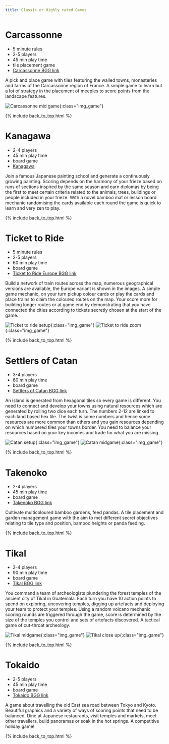 ```yaml
---
title: Classic or Highly rated Games
---
```


# Carcassonne

* 5 minute rules
* 2-5 players
* 45 min play time
* tile placement game
* [Carcassonne BGG link](https://boardgamegeek.com/boardgame/822/carcassonne)

A pick and place game with tiles featuring the walled towns, monasteries and farms of the Carcassonne region of France.
A simple game to learn but a lot of strategy in the placement of meeples to score points from the landscape features.

![Carcassonne mid game](/images/boardgames/classic/carcasonne_01.jpg "Carcassonne mid game"){:class="img_game"}

{% include back_to_top.html %}

# Kanagawa

* 2-4 players
* 45 min play time
* board game
* [Kanagawa](https://boardgamegeek.com/boardgame/200147/kanagawa)

Join a famous Japanese painting school and generate a continuously growing painting.
Scoring depends on the harmony of your frieze based on runs of sections inspired by the same season and earn diplomas by being the first to meet certain criteria related to the animals, trees, buildings or people included in your frieze.
With a novel bamboo mat or lesson board mechanic randomising the cards available each round the game is quick to learn and very zen to play.

{% include back_to_top.html %}

# Ticket to Ride

* 5 minute rules
* 2-5 players
* 60 min play time
* board game
* [Ticket to Ride Europe BGG link](https://boardgamegeek.com/boardgame/14996/ticket-ride-europe)

Build a network of train routes across the map, numerous geographical versions are available,
the Europe variant is shown in the images. A simple game mechanic, on your turn pickup colour cards
or play the cards and place trains to claim the coloured routes on the map. Your score more for building longer routes
or at game end by demonstrating that you have connected the cities according to tickets secretly chosen at the start of the game.

![Ticket to ride setup](/images/boardgames/classic/tickettoride_01.jpg "Ticket to ride setup"){:class="img_game"}
![Ticket to ride zoom](/images/boardgames/classic/tickettoride_03.jpg "Ticket to ride zoom"){:class="img_game"}

{% include back_to_top.html %}

# Settlers of Catan

* 3-4 players
* 60 min play time
* board game
* [Settlers of Catan BGG link](https://www.boardgamegeek.com/boardgame/13/catan)

An island is generated from hexagonal tiles so every game is different.
You need to connect and develop your towns using natural resources which are generated by rolling two dice each turn.
The numbers 2-12 are linked to each land based hex tile.
The twist is some numbers and hence some resources are more common than others and you gain resources depending on which numbered tiles your
towns border. You need to balance your resources based on your key incomes and trade for what you are missing.

![Catan setup](/images/boardgames/classic/settlers_01.jpg "Catan setup"){:class="img_game"}
![Catan midgame](/images/boardgames/classic/settlers_04.jpg "Catan midgame"){:class="img_game"}

{% include back_to_top.html %}

# Takenoko

* 2-4 players
* 45 min play time
* board game
* [Takenoko BGG link](https://boardgamegeek.com/boardgame/70919/takenoko)

Cultivate multicoloured bamboo gardens, feed pandas.
A tile placement and garden management game with the aim to met different secret objectives relating to tile type and position, bamboo heights or panda feeding.

{% include back_to_top.html %}

# Tikal

* 2-4 players
* 90 min play time
* board game
* [Tikal BGG link](https://boardgamegeek.com/boardgame/54/tikal)

You command a team of archeologists plundering the forest temples of the ancient city of Tikal in Guatemala.
Each turn you have 10 action points to spend on exploring, uncovering temples, digging up artefacts and deploying your team to protect your temples.
Using a random volcano mechanic scoring rounds are triggered through the game, score is determined by the size of the temples you control and sets of artefacts discovered.
A tactical game of cut-throat archeology.

![Tikal midgame](/images/boardgames/classic/tikal_02.jpg "Tikal midgame"){:class="img_game"}
![Tikal close up](/images/boardgames/classic/tikal_03.jpg "Tikal close up"){:class="img_game"}

{% include back_to_top.html %}

# Tokaido

* 2-5 players
* 45 min play time
* board game
* [Tokaido BGG link](https://boardgamegeek.com/boardgame/123540/tokaido)

A game about travelling the old East sea road between Tokyo and Kyoto. Beautiful graphics and a variety of  ways of scoring points that need to be balanced.
Dine at Japanese restaurants, visit temples and markets, meet other travellers, build panoramas or soak in the hot springs. A competitive holiday game!

{% include back_to_top.html %}
